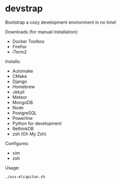 # devstrap

Bootstrap a cozy development environment in no time!

Downloads (for manual installation):

* Docker Toolbox
* Firefox
* iTerm2

Installs:

* Automake
* CMake
* Django
* Homebrew
* Jekyll
* Meteor
* MongoDB
* Node
* PostgreSQL
* Powerline
* Python for development
* RethinkDB
* zsh (Oh My Zsh)

Configures:

* vim
* zsh

Usage:

    ./osx-elcapitan.sh


